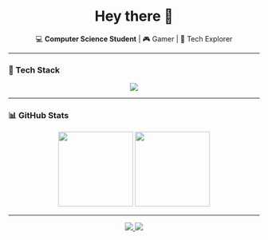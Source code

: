 <h1 align="center">Hey there 👋</h1>

<p align="center">
  💻 <b>Computer Science Student</b> | 🎮 Gamer | 🧠 Tech Explorer
</p>

---

### 🧠 Tech Stack
<p align="center">
  <img src="https://skillicons.dev/icons?i=linux,cpp,c,java,python,django,lua,latex,bash,html,css,js,react,git,github,vscode" />
</p>

---

### 📊 GitHub Stats
<p align="center">
  <img src="https://github-readme-stats.vercel.app/api?username=OmarHesham2356&show_icons=true&theme=tokyonight" height="150"/>
  <img src="https://github-readme-stats.vercel.app/api/top-langs/?username=OmarHesham2356&layout=compact&theme=tokyonight" height="150"/>
</p>

---

<p align="center">
  <a href="https://www.linkedin.com/in/omar-hesham-/" target="_blank">
    <img src="https://img.shields.io/badge/LinkedIn-0077B5?style=for-the-badge&logo=linkedin&logoColor=white"/>
  </a>
  <a href="mailto:omar.heshamd@gmail.com">
    <img src="https://img.shields.io/badge/Email-D14836?style=for-the-badge&logo=gmail&logoColor=white"/>
  </a>
</p>
